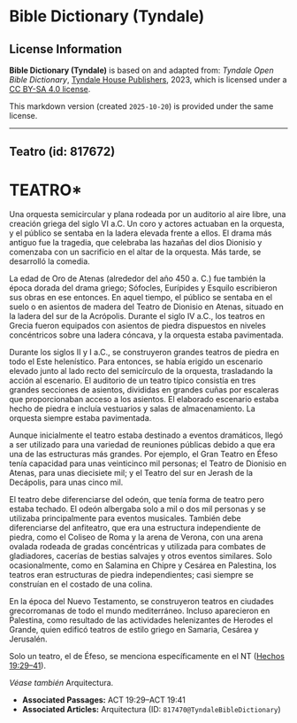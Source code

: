 # Bible Dictionary (Tyndale)

## License Information

**Bible Dictionary (Tyndale)** is based on and adapted from: _Tyndale Open Bible Dictionary_, [Tyndale House Publishers](https://tyndaleopenresources.com/), 2023, which is licensed under a [CC BY-SA 4.0 license](https://creativecommons.org/licenses/by-sa/4.0/legalcode.en).

This markdown version (created `2025-10-20`) is provided under the same license.



--------------------------------

## Teatro (id: 817672)

TEATRO\*
========

Una orquesta semicircular y plana rodeada por un auditorio al aire libre, una creación griega del siglo VI a.C. Un coro y actores actuaban en la orquesta, y el público se sentaba en la ladera elevada frente a ellos. El drama más antiguo fue la tragedia, que celebraba las hazañas del dios Dionisio y comenzaba con un sacrificio en el altar de la orquesta. Más tarde, se desarrolló la comedia.

La edad de Oro de Atenas (alrededor del año 450 a. C.) fue también la época dorada del drama griego; Sófocles, Eurípides y Esquilo escribieron sus obras en ese entonces. En aquel tiempo, el público se sentaba en el suelo o en asientos de madera del Teatro de Dionisio en Atenas, situado en la ladera del sur de la Acrópolis. Durante el siglo IV a.C., los teatros en Grecia fueron equipados con asientos de piedra dispuestos en niveles concéntricos sobre una ladera cóncava, y la orquesta estaba pavimentada.

Durante los siglos II y I a.C., se construyeron grandes teatros de piedra en todo el Este helenístico. Para entonces, se había erigido un escenario elevado junto al lado recto del semicírculo de la orquesta, trasladando la acción al escenario. El auditorio de un teatro típico consistía en tres grandes secciones de asientos, divididas en grandes cuñas por escaleras que proporcionaban acceso a los asientos. El elaborado escenario estaba hecho de piedra e incluía vestuarios y salas de almacenamiento. La orquesta siempre estaba pavimentada.

Aunque inicialmente el teatro estaba destinado a eventos dramáticos, llegó a ser utilizado para una variedad de reuniones públicas debido a que era una de las estructuras más grandes. Por ejemplo, el Gran Teatro en Éfeso tenía capacidad para unas veinticinco mil personas; el Teatro de Dionisio en Atenas, para unas diecisiete mil; y el Teatro del sur en Jerash de la Decápolis, para unas cinco mil.

El teatro debe diferenciarse del odeón, que tenía forma de teatro pero estaba techado. El odeón albergaba solo a mil o dos mil personas y se utilizaba principalmente para eventos musicales. También debe diferenciarse del anfiteatro, que era una estructura independiente de piedra, como el Coliseo de Roma y la arena de Verona, con una arena ovalada rodeada de gradas concéntricas y utilizada para combates de gladiadores, cacerías de bestias salvajes y otros eventos similares. Solo ocasionalmente, como en Salamina en Chipre y Cesárea en Palestina, los teatros eran estructuras de piedra independientes; casi siempre se construían en el costado de una colina.

En la época del Nuevo Testamento, se construyeron teatros en ciudades grecorromanas de todo el mundo mediterráneo. Incluso aparecieron en Palestina, como resultado de las actividades helenizantes de Herodes el Grande, quien edificó teatros de estilo griego en Samaria, Cesárea y Jerusalén.

Solo un teatro, el de Éfeso, se menciona específicamente en el NT ([Hechos 19:29–41](https://ref.ly/Acts19:29-Acts19:41)).

*Véase también* Arquitectura.

* **Associated Passages:** ACT 19:29–ACT 19:41
* **Associated Articles:** Arquitectura (ID: `817470@TyndaleBibleDictionary`)


